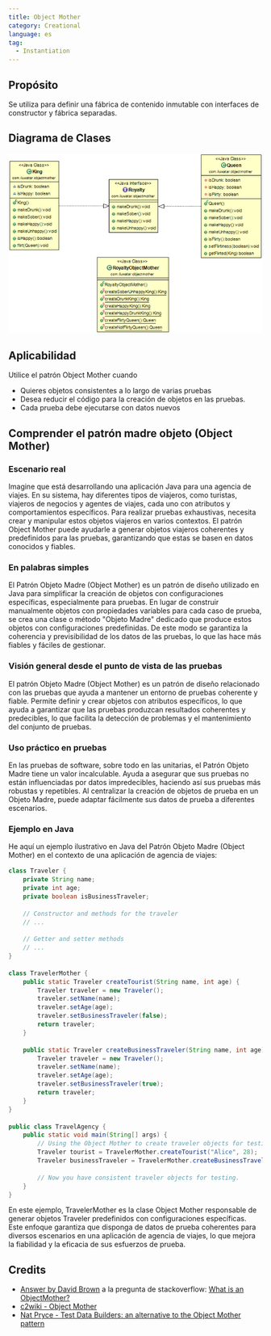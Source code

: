 ```yaml
---
title: Object Mother
category: Creational
language: es
tag:
  - Instantiation
---
```


## Propósito

Se utiliza para definir una fábrica de contenido inmutable con interfaces de constructor y fábrica separadas.

## Diagrama de Clases

![alt text](./etc/object-mother.png "Object Mother")

## Aplicabilidad

Utilice el patrón Object Mother cuando

* Quieres objetos consistentes a lo largo de varias pruebas
* Desea reducir el código para la creación de objetos en las pruebas.
* Cada prueba debe ejecutarse con datos nuevos

## Comprender el patrón madre objeto (Object Mother)

### Escenario real

Imagine que está desarrollando una aplicación Java para una agencia de viajes. En su sistema, hay diferentes tipos de
viajeros, como turistas, viajeros de negocios y agentes de viajes, cada uno con atributos y comportamientos específicos.
Para realizar pruebas exhaustivas, necesita crear y manipular estos objetos viajeros en varios contextos. El patrón
Object Mother puede ayudarle a generar objetos viajeros coherentes y predefinidos para las pruebas, garantizando que
estas se basen en datos conocidos y fiables.

### En palabras simples

El Patrón Objeto Madre (Object Mother) es un patrón de diseño utilizado en Java para simplificar la creación de objetos
con configuraciones específicas, especialmente para pruebas. En lugar de construir manualmente objetos con propiedades
variables para cada caso de prueba, se crea una clase o método "Objeto Madre" dedicado que produce estos objetos con
configuraciones predefinidas. De este modo se garantiza la coherencia y previsibilidad de los datos de las pruebas, lo
que las hace más fiables y fáciles de gestionar.

### Visión general desde el punto de vista de las pruebas

El patrón Objeto Madre (Object Mother) es un patrón de diseño relacionado con las pruebas que ayuda a mantener un
entorno de pruebas coherente y fiable. Permite definir y crear objetos con atributos específicos, lo que ayuda a
garantizar que las pruebas produzcan resultados coherentes y predecibles, lo que facilita la detección de problemas y el
mantenimiento del conjunto de pruebas.

### Uso práctico en pruebas

En las pruebas de software, sobre todo en las unitarias, el Patrón Objeto Madre tiene un valor incalculable. Ayuda a
asegurar que sus pruebas no están influenciadas por datos impredecibles, haciendo así sus pruebas más robustas y
repetibles. Al centralizar la creación de objetos de prueba en un Objeto Madre, puede adaptar fácilmente sus datos de
prueba a diferentes escenarios.

### Ejemplo en Java

He aquí un ejemplo ilustrativo en Java del Patrón Objeto Madre (Object Mother) en el contexto de una aplicación de
agencia de viajes:

```java
class Traveler {
    private String name;
    private int age;
    private boolean isBusinessTraveler;

    // Constructor and methods for the traveler
    // ...

    // Getter and setter methods
    // ...
}

class TravelerMother {
    public static Traveler createTourist(String name, int age) {
        Traveler traveler = new Traveler();
        traveler.setName(name);
        traveler.setAge(age);
        traveler.setBusinessTraveler(false);
        return traveler;
    }

    public static Traveler createBusinessTraveler(String name, int age) {
        Traveler traveler = new Traveler();
        traveler.setName(name);
        traveler.setAge(age);
        traveler.setBusinessTraveler(true);
        return traveler;
    }
}

public class TravelAgency {
    public static void main(String[] args) {
        // Using the Object Mother to create traveler objects for testing
        Traveler tourist = TravelerMother.createTourist("Alice", 28);
        Traveler businessTraveler = TravelerMother.createBusinessTraveler("Bob", 35);

        // Now you have consistent traveler objects for testing.
    }
}

```

En este ejemplo, TravelerMother es la clase Object Mother responsable de generar objetos Traveler predefinidos con
configuraciones específicas. Este enfoque garantiza que disponga de datos de prueba coherentes para diversos escenarios
en una aplicación de agencia de viajes, lo que mejora la fiabilidad y la eficacia de sus esfuerzos de prueba.

## Credits

* [Answer by David Brown](http://stackoverflow.com/questions/923319/what-is-an-objectmother) a la pregunta de
  stackoverflow: [What is an ObjectMother?](http://stackoverflow.com/questions/923319/what-is-an-objectmother)
* [c2wiki - Object Mother](http://c2.com/cgi/wiki?ObjectMother)
* [Nat Pryce - Test Data Builders: an alternative to the Object Mother pattern](http://www.natpryce.com/articles/000714.html)
